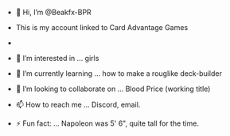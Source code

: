 - 👋 Hi, I’m @Beakfx-BPR

-   This is my account linked to Card Advantage Games
-   
- 👀 I’m interested in ... girls
- 🌱 I’m currently learning ... how to make a rouglike deck-builder
- 💞️ I’m looking to collaborate on ... Blood Price (working title)
- 📫 How to reach me ... Discord, email.
- ⚡ Fun fact: ... Napoleon was 5' 6", quite tall for the time.

<!---
Beakfx-BPR/Beakfx-BPR is a ✨ special ✨ repository because its `README.md` (this file) appears on your GitHub profile.
You can click the Preview link to take a look at your changes.
--->
